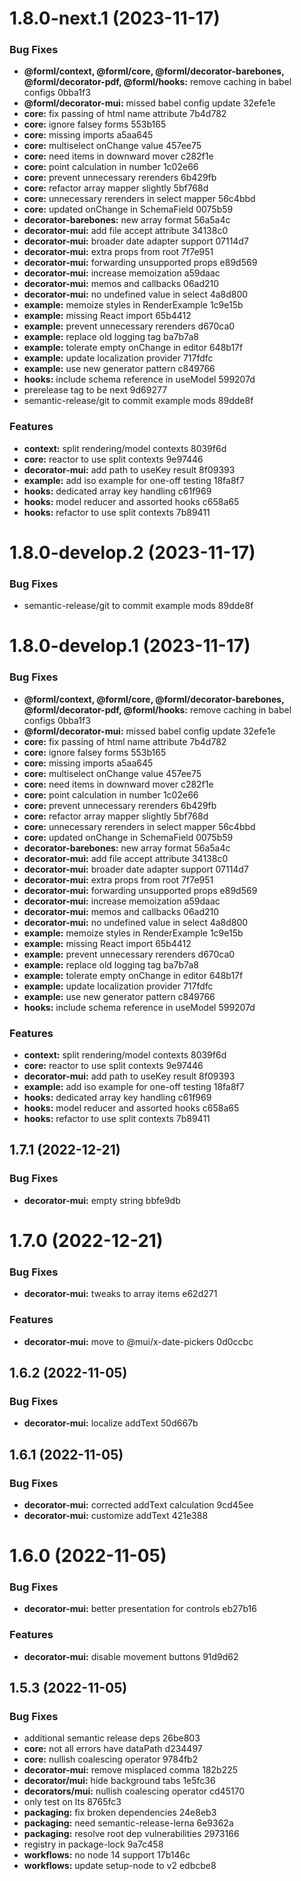 # 1.8.0-next.1 (2023-11-17)


### Bug Fixes

* **@forml/context, @forml/core, @forml/decorator-barebones, @forml/decorator-pdf, @forml/hooks:** remove caching in babel configs 0bba1f3
* **@forml/decorator-mui:** missed babel config update 32efe1e
* **core:** fix passing of html name attribute 7b4d782
* **core:** ignore falsey forms 553b165
* **core:** missing imports a5aa645
* **core:** multiselect onChange value 457ee75
* **core:** need items in downward mover c282f1e
* **core:** point calculation in number 1c02e66
* **core:** prevent unnecessary rerenders 6b429fb
* **core:** refactor array mapper slightly 5bf768d
* **core:** unnecessary rerenders in select mapper 56c4bbd
* **core:** updated onChange in SchemaField 0075b59
* **decorator-barebones:** new array format 56a5a4c
* **decorator-mui:** add file accept attribute 34138c0
* **decorator-mui:** broader date adapter support 07114d7
* **decorator-mui:** extra props from root 7f7e951
* **decorator-mui:** forwarding unsupported props e89d569
* **decorator-mui:** increase memoization a59daac
* **decorator-mui:** memos and callbacks 06ad210
* **decorator-mui:** no undefined value in select 4a8d800
* **example:** memoize styles in RenderExample 1c9e15b
* **example:** missing React import 65b4412
* **example:** prevent unnecessary rerenders d670ca0
* **example:** replace old logging tag ba7b7a8
* **example:** tolerate empty onChange in editor 648b17f
* **example:** update localization provider 717fdfc
* **example:** use new generator pattern c849766
* **hooks:** include schema reference in useModel 599207d
* prerelease tag to be next 9d69277
* semantic-release/git to commit example mods 89dde8f


### Features

* **context:** split rendering/model contexts 8039f6d
* **core:** reactor to use split contexts 9e97446
* **decorator-mui:** add path to useKey result 8f09393
* **example:** add iso example for one-off testing 18fa8f7
* **hooks:** dedicated array key handling c61f969
* **hooks:** model reducer and assorted hooks c658a65
* **hooks:** refactor to use split contexts 7b89411

# 1.8.0-develop.2 (2023-11-17)


### Bug Fixes

* semantic-release/git to commit example mods 89dde8f

# 1.8.0-develop.1 (2023-11-17)


### Bug Fixes

* **@forml/context, @forml/core, @forml/decorator-barebones, @forml/decorator-pdf, @forml/hooks:** remove caching in babel configs 0bba1f3
* **@forml/decorator-mui:** missed babel config update 32efe1e
* **core:** fix passing of html name attribute 7b4d782
* **core:** ignore falsey forms 553b165
* **core:** missing imports a5aa645
* **core:** multiselect onChange value 457ee75
* **core:** need items in downward mover c282f1e
* **core:** point calculation in number 1c02e66
* **core:** prevent unnecessary rerenders 6b429fb
* **core:** refactor array mapper slightly 5bf768d
* **core:** unnecessary rerenders in select mapper 56c4bbd
* **core:** updated onChange in SchemaField 0075b59
* **decorator-barebones:** new array format 56a5a4c
* **decorator-mui:** add file accept attribute 34138c0
* **decorator-mui:** broader date adapter support 07114d7
* **decorator-mui:** extra props from root 7f7e951
* **decorator-mui:** forwarding unsupported props e89d569
* **decorator-mui:** increase memoization a59daac
* **decorator-mui:** memos and callbacks 06ad210
* **decorator-mui:** no undefined value in select 4a8d800
* **example:** memoize styles in RenderExample 1c9e15b
* **example:** missing React import 65b4412
* **example:** prevent unnecessary rerenders d670ca0
* **example:** replace old logging tag ba7b7a8
* **example:** tolerate empty onChange in editor 648b17f
* **example:** update localization provider 717fdfc
* **example:** use new generator pattern c849766
* **hooks:** include schema reference in useModel 599207d


### Features

* **context:** split rendering/model contexts 8039f6d
* **core:** reactor to use split contexts 9e97446
* **decorator-mui:** add path to useKey result 8f09393
* **example:** add iso example for one-off testing 18fa8f7
* **hooks:** dedicated array key handling c61f969
* **hooks:** model reducer and assorted hooks c658a65
* **hooks:** refactor to use split contexts 7b89411

## 1.7.1 (2022-12-21)


### Bug Fixes

* **decorator-mui:** empty string bbfe9db

# 1.7.0 (2022-12-21)


### Bug Fixes

* **decorator-mui:** tweaks to array items e62d271


### Features

* **decorator-mui:** move to @mui/x-date-pickers 0d0ccbc

## 1.6.2 (2022-11-05)


### Bug Fixes

* **decorator-mui:** localize addText 50d667b

## 1.6.1 (2022-11-05)


### Bug Fixes

* **decorator-mui:** corrected addText calculation 9cd45ee
* **decorator-mui:** customize addText 421e388

# 1.6.0 (2022-11-05)


### Bug Fixes

* **decorator-mui:** better presentation for controls eb27b16


### Features

* **decorator-mui:** disable movement buttons 91d9d62

## 1.5.3 (2022-11-05)


### Bug Fixes

* additional semantic release deps 26be803
* **core:** not all errors have dataPath d234497
* **core:** nullish coalescing operator 9784fb2
* **decorator-mui:** remove misplaced comma 182b225
* **decorator/mui:** hide background tabs 1e5fc36
* **decorators/mui:** nullish coalescing operator cd45170
* only test on lts 8765fc3
* **packaging:** fix broken dependencies 24e8eb3
* **packaging:** need semantic-release-lerna 6e9362a
* **packaging:** resolve root dep vulnerabilities 2973166
* registry in package-lock 9a7c458
* **workflows:** no node 14 support 17b146c
* **workflows:** update setup-node to v2 edbcbe8
